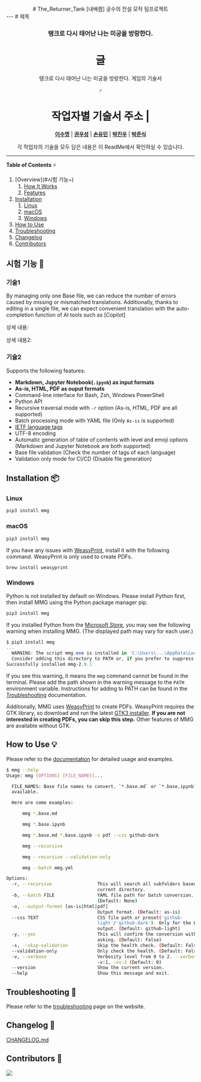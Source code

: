 <div align="center" markdown>
# The_Returner_Tank
[내배캠] 궁수의 전설 모작 팀프로젝트
</div>
---
# 제목
<div align="center" markdown>
  <h3> 탱크로 다시 태어난 나는 미궁을 방랑한다. </h3>
</div>

<div align="center" markdown>
  
# 글
탱크로 다시 태어난 나는 미궁을 방랑한다. 게임의 기술서

♂️
# 작업자별 기술서 주소 |
[**이수명**](https://github.com/ryul1206/multilingual-markdown/blob/main/README.fr.md) |
[**권우성**](https://github.com/ryul1206/multilingual-markdown/blob/main/README.fr.md) |
[**손유민**](https://github.com/ryul1206/multilingual-markdown/blob/main/README.fr.md) |
[**박진우**](https://github.com/ryul1206/multilingual-markdown/blob/main/README.ko.md) |
[**박준식**](https://github.com/ryul1206/multilingual-markdown/blob/main/README.ja.md)

각 작업자의 기술을 모두 담은 내용은 이 ReadMe에서 확인하실 수 있습니다. 

</div>

---

**Table of Contents** ⚡

1. [Overview](#시험 기능~)
    1. [How It Works](#기술1)
    1. [Features](#기술2)
1. [Installation](#installation-)
    1. [Linux](#linux)
    1. [macOS](#macos)
    1. [Windows](#windows)
1. [How to Use](#how-to-use-)
1. [Troubleshooting](#troubleshooting-)
1. [Changelog](#changelog-)
1. [Contributors](#contributors-)

## 시험 기능 🔎

### 기술1

By managing only one Base file, we can reduce the number of errors caused by missing or mismatched translations.
Additionally, thanks to editing in a single file, we can expect convenient translation with the auto-completion function of AI tools such as [Copilot]

상세 내용:

상세 내용2:

<div align="center">
   
</div>

### 기술2

Supports the following features:

- **Markdown, Jupyter Notebook(`.ipynb`) as input formats**
- **As-is, HTML, PDF as ouput formats**
- Command-line interface for Bash, Zsh, Windows PowerShell
- Python API
- Recursive traversal mode with `-r` option (As-is, HTML, PDF are all supported)
- Batch processing mode with YAML file (Only `As-is` is supported)
- [IETF language tags](https://en.wikipedia.org/wiki/IETF_language_tag)
- UTF-8 encoding
- Automatic generation of table of contents with level and emoji options (Markdown and Jupyter Notebook are both supported)
- Base file validation (Check the number of tags of each language)
- Validation only mode for CI/CD (Disable file generation)

## Installation 📦

### Linux

```sh
pip3 install mmg
```

### macOS

```sh
pip3 install mmg
```

If you have any issues with [WeasyPrint](https://doc.courtbouillon.org/weasyprint/stable/first_steps.html#macos), install it with the following command. WeasyPrint is only used to create PDFs.

```sh
brew install weasyprint
```

### Windows

Python is not installed by default on Windows. Please install Python first, then install MMG using the Python package manager pip.

```powershell
pip3 install mmg
```

If you installed Python from the [Microsoft Store](https://apps.microsoft.com/), you may see the following warning when installing MMG. (The displayed path may vary for each user.)

```powershell
$ pip3 install mmg
...
  WARNING: The script mmg.exe is installed in 'C:\Users\...\AppData\Local\Packages\PythonSoftwareFoundation.Python.3.11_qbz5n2kfra8p0\LocalCache\local-packages\Python311\Scripts' which is not on PATH.
  Consider adding this directory to PATH or, if you prefer to suppress this warning, use --no-warn-script-location.
Successfully installed mmg-2.0.1
```

If you see this warning, it means the `mmg` command cannot be found in the terminal. Please add the path shown in the warning message to the `PATH` environment variable. Instructions for adding to PATH can be found in the [Troubleshooting](https://mmg.ryul1206.dev/2.0/misc/troubleshooting/) documentation.

Additionally, MMG uses [WeasyPrint](https://doc.courtbouillon.org/weasyprint/stable/first_steps.html#windows) to create PDFs. WeasyPrint requires the GTK library, so download and run the latest [GTK3 installer](https://github.com/tschoonj/GTK-for-Windows-Runtime-Environment-Installer/releases). **If you are not interested in creating PDFs, you can skip this step.** Other features of MMG are available without GTK.

## How to Use 💡

Please refer to the [documentation](https://mmg.ryul1206.dev/latest/) for detailed usage and examples.

```sh
$ mmg --help
Usage: mmg [OPTIONS] [FILE_NAMES]...

  FILE_NAMES: Base file names to convert. `*.base.md` or `*.base.ipynb` are
  available.

  Here are some examples:

      mmg *.base.md

      mmg *.base.ipynb

      mmg *.base.md *.base.ipynb -o pdf --css github-dark

      mmg --recursive

      mmg --recursive --validation-only

      mmg --batch mmg.yml

Options:
  -r, --recursive                 This will search all subfolders based on
                                  current directory.
  -b, --batch FILE                YAML file path for batch conversion.
                                  (Default: None)
  -o, --output-format [as-is|html|pdf]
                                  Output format. (Default: as-is)
  --css TEXT                      CSS file path or preset('github-
                                  light'/'github-dark'). Only for the HTML/PDF
                                  output. (Default: github-light)
  -y, --yes                       This will confirm the conversion without
                                  asking. (Default: False)
  -s, --skip-validation           Skip the health check. (Default: False)
  --validation-only               Only check the health. (Default: False)
  -v, --verbose                   Verbosity level from 0 to 2. --verbose:1,
                                  -v:1, -vv:2 (Default: 0)
  --version                       Show the current version.
  --help                          Show this message and exit.
```

## Troubleshooting 💊

Please refer to the [troubleshooting](https://mmg.ryul1206.dev/latest/misc/troubleshooting/) page on the website.

## Changelog 📝

[CHANGELOG.md](https://github.com/ryul1206/multilingual-markdown/blob/develop/CHANGELOG.md)

## Contributors 🤝

<a href="https://github.com/Renew023/The_Returner_Tank/graphs/contributors">
  <img src="https://contrib.rocks/image?repo=Renew023/The_Returner_Tank" />
</a>
